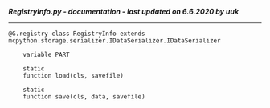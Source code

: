 ***RegistryInfo.py - documentation - last updated on 6.6.2020 by uuk***
___

    @G.registry class RegistryInfo extends mcpython.storage.serializer.IDataSerializer.IDataSerializer

        variable PART

        static
        function load(cls, savefile)

        static
        function save(cls, data, savefile)